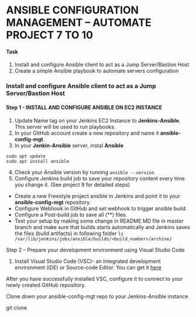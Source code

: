 # ANSIBLE CONFIGURATION MANAGEMENT – AUTOMATE PROJECT 7 TO 10

#### Task
1. Install and configure Ansible client to act as a Jump Server/Bastion Host
2. Create a simple Ansible playbook to automate servers configuration

### Install and configure Ansible client to act as a Jump Server/Bastion Host

#### Step 1 - INSTALL AND CONFIGURE ANSIBLE ON EC2 INSTANCE
1. Update Name tag on your Jenkins EC2 Instance to **Jenkins-Ansible**. This server will be used to run playbooks.
2. In your GitHub account create a new repository and name it **ansible-config-mgt**.
3. In your **Jenkin-Ansible** server, instal **Ansible**
```
sudo apt update
sudo apt install ansible
```
4. Check your Ansible version by running `ansible --version`
5. Configure Jenkins build job to save your repository content every time you change it. (See project 9 for detailed steps)
  - Create a new Freestyle project ansible in Jenkins and point it to your **ansible-config-mgt** repository.
  - Configure Webhook in GitHub and set webhook to trigger ansible build.
  - Configure a Post-build job to save all (**) files. 
  - Test your setup by making some change in README.MD file in master branch and make sure that builds starts automatically and Jenkins saves 
    the files (build artifacts) in following folder `ls /var/lib/jenkins/jobs/ansible/builds/<build_number>/archive/`
    
Step 2 – Prepare your development environment using Visual Studio Code
1. Install Visual Studio Code (VSC)- an Integrated development environment (IDE) or Source-code Editor. You can get it [here](https://code.visualstudio.com/download)

After you have successfully installed VSC, configure it to connect to your newly created GitHub repository.

Clone down your ansible-config-mgt repo to your Jenkins-Ansible instance

git clone <ansible-config-mgt repo link>
